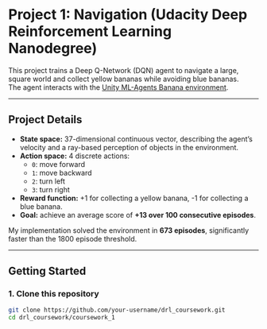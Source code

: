 # Project 1: Navigation (Udacity Deep Reinforcement Learning Nanodegree)

This project trains a Deep Q-Network (DQN) agent to navigate a large, square world and collect yellow bananas while avoiding blue bananas.  
The agent interacts with the [Unity ML-Agents Banana environment](https://github.com/udacity/deep-reinforcement-learning/tree/master/p1_navigation).

---

## Project Details

- **State space:** 37-dimensional continuous vector, describing the agent’s velocity and a ray-based perception of objects in the environment.  
- **Action space:** 4 discrete actions:
  - `0`: move forward  
  - `1`: move backward  
  - `2`: turn left  
  - `3`: turn right  
- **Reward function:** +1 for collecting a yellow banana, -1 for collecting a blue banana.  
- **Goal:** achieve an average score of **+13 over 100 consecutive episodes**.  

My implementation solved the environment in **673 episodes**, significantly faster than the 1800 episode threshold.

---

## Getting Started

### 1. Clone this repository
```bash
git clone https://github.com/your-username/drl_coursework.git
cd drl_coursework/coursework_1
